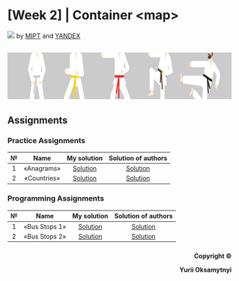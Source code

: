 # [Week 2] | Container &lt;map&gt;
<img src="https://info.nyif.com/wp-content/uploads/2019/05/coursera_logo.jpg" height="15" /> by [MIPT](https://www.mipt.ru) and [YANDEX](https://www.yandex.ru) 
## <img src="https://github.com/allwak/coursera-modern-cpp-course1-white-belt-byOks/blob/master/Pic/16-Yandex-291-1500_430-1500_430.jpg" height="105" />

## Assignments
### Practice Assignments
№     | Name          | My solution   | Solution of authors
:-----------: | :------------------------------------: | :---------------------------------------------------: | :-----------: 
1 |«Anagrams» | [Solution](https://github.com/allwak/coursera-modern-cpp-course1-white-belt-byOks/blob/master/Week%20-%202/%5BPart%203%5D%20Container%20map/Practice%20Assignments/Practice_Programming%20Assignment%201%20Anagrams.cpp) | [Solution](https://github.com/allwak/coursera-modern-cpp-course1-white-belt-byOks/blob/master/Week%20-%202/%5BPart%203%5D%20Container%20map/Practice%20Assignments/%5BOff%20Solution%5D%20Practice_Programming%20Assignment%201%20Anagrams.cpp)
2 |«Countries» | [Solution](https://github.com/allwak/coursera-modern-cpp-course1-white-belt-byOks/blob/master/Week%20-%202/%5BPart%203%5D%20Container%20map/Practice%20Assignments/Practice_Programming%20Assignment%202%20Countries.cpp) | [Solution](https://github.com/allwak/coursera-modern-cpp-course1-white-belt-byOks/blob/master/Week%20-%202/%5BPart%203%5D%20Container%20map/Practice%20Assignments/%5BOff%20Solution%5D%20Practice_Programming%20Assignment%202%20Countries.cpp)


### Programming Assignments
№     | Name          | My solution   | Solution of authors
:-----------: | :------------------------------------: | :---------------------------------------------------: | :-----------: 
1 |«Bus Stops 1» | [Solution](https://github.com/allwak/coursera-modern-cpp-course1-white-belt-byOks/blob/master/Week%20-%202/%5BPart%203%5D%20Container%20map/Assignments/Programming%20Assignment%201%20Bus%20Stops%201.cpp) | [Solution](https://github.com/allwak/coursera-modern-cpp-course1-white-belt-byOks/blob/master/Week%20-%202/%5BPart%203%5D%20Container%20map/Assignments/%5BOff%20Solution%5D%20Programming%20Assignment%201%20Bus%20Stops%201.cpp)
2 |«Bus Stops 2» | [Solution](https://github.com/allwak/coursera-modern-cpp-course1-white-belt-byOks/blob/master/Week%20-%202/%5BPart%203%5D%20Container%20map/Assignments/Programming%20Assignment%201%20Bus%20Stops%202.cpp) | [Solution](https://github.com/allwak/coursera-modern-cpp-course1-white-belt-byOks/blob/master/Week%20-%202/%5BPart%203%5D%20Container%20map/Assignments/%5BOff%20Solution%5D%20Programming%20Assignment%201%20Bus%20Stops%202.cpp)




###
<p align="right"><b>Copyright ©️</b></p>
<p align="right"><b>Yurii Oksamytnyi</b></p>
